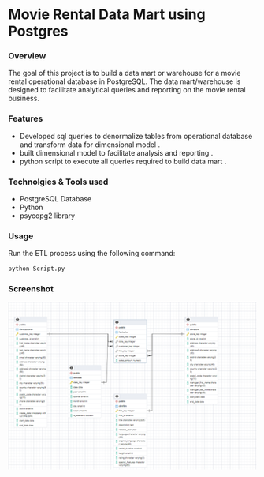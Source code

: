 # Movie Rental Data Mart using Postgres 


### Overview

The goal of this project is to build a data mart or warehouse for a movie rental operational database in PostgreSQL. The data mart/warehouse is designed to facilitate analytical queries and reporting on the movie rental business.

### Features 

- Developed sql queries to denormalize tables from operational database and transform data for dimensional model .
- built dimensional model to facilitate analysis and reporting . 
- python script to execute all queries required to build data mart .

### Technolgies & Tools used

* PostgreSQL Database
* Python 
* psycopg2 library 
	


### Usage
Run the ETL process using the following command:
```bash
python Script.py
```


### Screenshot

![Screenshot: ](img/1.png )

